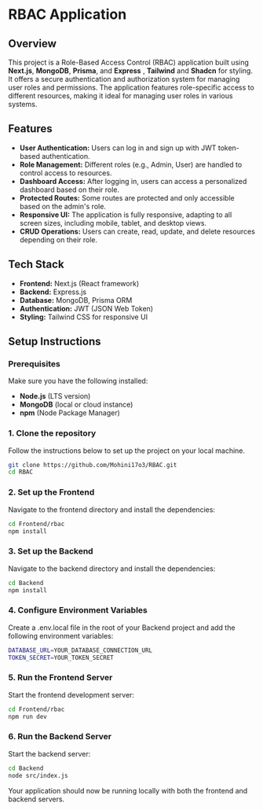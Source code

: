 # RBAC Application

## Overview

This project is a Role-Based Access Control (RBAC) application built using **Next.js**, **MongoDB**, **Prisma**, and **Express** , **Tailwind** and **Shadcn** for styling. It offers a secure authentication and authorization system for managing user roles and permissions. The application features role-specific access to different resources, making it ideal for managing user roles in various systems.

## Features

- **User Authentication:** Users can log in and sign up with JWT token-based authentication.
- **Role Management:** Different roles (e.g., Admin, User) are handled to control access to resources.
- **Dashboard Access:** After logging in, users can access a personalized dashboard based on their role.
- **Protected Routes:** Some routes are protected and only accessible based on the admin's role.
- **Responsive UI:** The application is fully responsive, adapting to all screen sizes, including mobile, tablet, and desktop views.
- **CRUD Operations:** Users can create, read, update, and delete resources depending on their role.

## Tech Stack

- **Frontend:** Next.js (React framework)
- **Backend:** Express.js
- **Database:** MongoDB, Prisma ORM
- **Authentication:** JWT (JSON Web Token)
- **Styling:** Tailwind CSS for responsive UI

## Setup Instructions

### Prerequisites

Make sure you have the following installed:

- **Node.js** (LTS version)
- **MongoDB** (local or cloud instance)
- **npm** (Node Package Manager)

### 1. Clone the repository

Follow the instructions below to set up the project on your local machine.

```bash
git clone https://github.com/Mohini17o3/RBAC.git
cd RBAC
```

### 2. Set up the Frontend
Navigate to the frontend directory and install the dependencies:

```bash
cd Frontend/rbac
npm install
```

### 3. Set up the Backend
Navigate to the backend directory and install the dependencies:

```bash
cd Backend
npm install
```

### 4. Configure Environment Variables
Create a .env.local file in the root of your Backend project and add the following environment variables:

```bash
DATABASE_URL=YOUR_DATABASE_CONNECTION_URL
TOKEN_SECRET=YOUR_TOKEN_SECRET
```

### 5. Run the Frontend Server
Start the frontend development server:

```bash
cd Frontend/rbac
npm run dev

```

### 6. Run the Backend Server
Start the backend server:

```bash
cd Backend
node src/index.js
```

Your application should now be running locally with both the frontend and backend servers.







